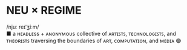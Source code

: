 # NEU × REGIME

/njuː reɪˈʒiːm/ <br> ■ a ʜᴇᴀᴅʟᴇss + ᴀɴᴏɴʏᴍᴏᴜs collective of ᴀʀᴛɪꜱᴛꜱ, ᴛᴇᴄʜɴᴏʟᴏɢɪꜱᴛꜱ, and ᴛʜᴇᴏʀɪꜱᴛꜱ traversing the boundaries of ᴀʀᴛ, ᴄᴏᴍᴘᴜᴛᴀᴛɪᴏɴ, and ᴍᴇᴅɪᴀ 🟢

<!---
neuxregime/neuxregime is a ✨ special ✨ repository because its `README.md` (this file) appears on your GitHub profile.
You can click the Preview link to take a look at your changes.
--->
